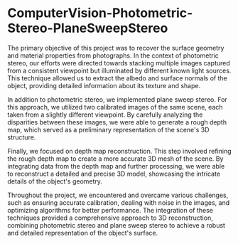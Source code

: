 # ComputerVision-Photometric-Stereo-PlaneSweepStereo

The primary objective of this project was to recover the surface geometry and material properties from photographs. In the context of photometric stereo, our efforts were directed towards stacking multiple images captured from a consistent viewpoint but illuminated by different known light sources. This technique allowed us to extract the albedo and surface normals of the object, providing detailed information about its texture and shape.

In addition to photometric stereo, we implemented plane sweep stereo. For this approach, we utilized two calibrated images of the same scene, each taken from a slightly different viewpoint. By carefully analyzing the disparities between these images, we were able to generate a rough depth map, which served as a preliminary representation of the scene's 3D structure.

Finally, we focused on depth map reconstruction. This step involved refining the rough depth map to create a more accurate 3D mesh of the scene. By integrating data from the depth map and further processing, we were able to reconstruct a detailed and precise 3D model, showcasing the intricate details of the object's geometry.

Throughout the project, we encountered and overcame various challenges, such as ensuring accurate calibration, dealing with noise in the images, and optimizing algorithms for better performance. The integration of these techniques provided a comprehensive approach to 3D reconstruction, combining photometric stereo and plane sweep stereo to achieve a robust and detailed representation of the object's surface.
